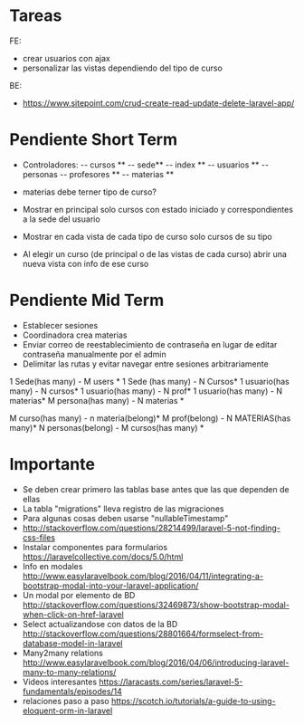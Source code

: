 







# Tareas
FE:
- crear usuarios con ajax
- personalizar las vistas dependiendo del tipo de curso

BE:
- https://www.sitepoint.com/crud-create-read-update-delete-laravel-app/

# Pendiente Short Term
- Controladores:
-- cursos **
-- sede**
-- index **
-- usuarios **
-- personas
-- profesores **
-- materias **

- materias debe terner tipo de curso?
- Mostrar en principal solo cursos con estado iniciado y correspondientes a la sede del usuario
- Mostrar en cada vista de cada tipo de curso solo cursos de su tipo
- Al elegir un curso (de principal o de las vistas de cada curso) abrir una nueva vista con info de ese curso


# Pendiente Mid Term
- Establecer sesiones
- Coordinadora crea materias
- Enviar correo de reestablecimiento de contraseña en lugar de editar contraseña manualmente por el admin
- Delimitar las rutas y evitar navegar entre sesiones arbitrariamente


1 Sede(has many) - M users *
1 Sede (has many) - N Cursos*
1 usuario(has many) - N cursos*
1 usuario(has many) - N prof*
1 usuario(has many) - N materias*
M persona(has many) - N materias *

M curso(has many) - n materia(belong)*
M prof(belong) - N MATERIAS(has many)*
N personas(belong) - M cursos(has many) *






# Importante
- Se deben crear primero las tablas base antes que las que dependen de ellas
- La tabla "migrations" lleva registro de las migraciones
- Para algunas cosas deben usarse "nullableTimestamp"
- http://stackoverflow.com/questions/28214499/laravel-5-not-finding-css-files
- Instalar componentes para formularios https://laravelcollective.com/docs/5.0/html
- Info en modales http://www.easylaravelbook.com/blog/2016/04/11/integrating-a-bootstrap-modal-into-your-laravel-application/
- Un modal por elemento de BD http://stackoverflow.com/questions/32469873/show-bootstrap-modal-when-click-on-href-laravel
- Select actualizandose con datos de la BD http://stackoverflow.com/questions/28801664/formselect-from-database-model-in-laravel
- Many2many relations
http://www.easylaravelbook.com/blog/2016/04/06/introducing-laravel-many-to-many-relations/
- Videos interesantes
https://laracasts.com/series/laravel-5-fundamentals/episodes/14
- relaciones paso a paso
https://scotch.io/tutorials/a-guide-to-using-eloquent-orm-in-laravel